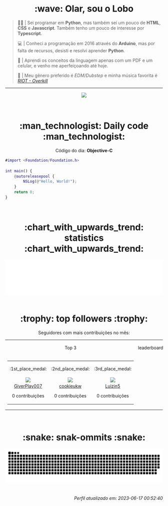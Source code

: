 <div align="center">
  <h1>:wave: Olar, sou o Lobo</h1>
</div>

> :technologist: | Sei programar em **Python**, mas também sei um pouco de **HTML**, **CSS** e **Javascript**. Também tenho um pouco de  interesse por **Typescript**.
> 
> :computer: | Conheci a programação em 2016 através do **Arduino**, mas por falta de recursos, desisti e resolvi aprender **Python**.
> 
> :iphone: | Aprendi os conceitos da linguagem apenas com um PDF e um celular, e venho me aperfeiçoando até hoje.
> 
> :musical_note: | Meu gênero preferido é *EDM/Dubstep* e minha música favorita é [*RIOT - Overkill*](https://open.spotify.com/track/4XdaaDFE881SlIaz31pTAG?si=d4e500f50a2f4afe)

***

<p align="center">
  <a href="https://skillicons.dev">
    <img src="https://skillicons.dev/icons?i=py,md,html,css,js,github,git,vscode,linux,ts,sass,react,vite,vercel,arduino" />
  </a>
</p>

<br>

<div align="center">
  <h1>:man_technologist: Daily code :man_technologist:</h1>
  <p>Código do dia: <b>Objective-C</b></p>
  
  <div align="left">

```m
#import <Foundation/Foundation.h>

int main() {
    @autoreleasepool {
        NSLog(@"Hello, World!");
    }
    return 0;
}
```

  </div>
</div>

<br>

<div align="center">
<h1>:chart_with_upwards_trend: statistics :chart_with_upwards_trend:</h1>
  <a href="https://github.com/Lobooooooo14" target="_blank">
    <img src="https://github.com/Lobooooooo14/Lobooooooo14/blob/renders-output/metrics.plugin.languages.svg" alt="most used languages" width="600px">
  </a>
</div>

<br>

<div align="center">
    <h1>:trophy: top followers :trophy:</h1>
    <p>Seguidores com mais contribuições no mês:</p>
    <table>
        <tr>
            <td align="center">
                <p>Top 3</p>
            </td>
            <td align="center">
                <p>leaderboard</p>
            </td>
        </tr>
        <tr>
            <td width="100px" align="center">
                <table><tr><td width="100px" align="center"><p>:1st_place_medal:</p></td><td width="100px" align="center"><p>:2nd_place_medal:</p></td><td width="100px" align="center"><p>:3rd_place_medal:</p></td></tr><tr><td width="100px" align="center"><img src="https://avatars.githubusercontent.com/u/37253454?v=4" width="100%"/><br><a href="https://github.com/GiverPlay007" target="_blank">GiverPlay007</a><p>0 contribuições</p></td><td width="100px" align="center"><img src="https://avatars.githubusercontent.com/u/65344982?v=4" width="100%"/><br><a href="https://github.com/cookieukw" target="_blank">cookieukw</a><p>0 contribuições</p></td><td width="100px" align="center"><img src="https://avatars.githubusercontent.com/u/83879368?v=4" width="100%"/><br><a href="https://github.com/Luizin5" target="_blank">Luizin5</a><p>0 contribuições</p></td></tr></table>
            </td>
            <td width="fit-content" align="left">
                <ol></ol>
            </td>
        </tr>
    </table>
</div>

<br>

<div align="center">
  <h1>:snake: snak-ommits :snake:</h1>
    <picture>
      <source media="(prefers-color-scheme: dark)" srcset="https://raw.githubusercontent.com/Lobooooooo14/Lobooooooo14/snake-output/github-contribution-grid-snake-dark.svg">
      <source media="(prefers-color-scheme: light)" srcset="https://raw.githubusercontent.com/Lobooooooo14/Lobooooooo14/snake-output/github-contribution-grid-snake.svg">
      <img alt="github contribution grid snake animation" src="https://raw.githubusercontent.com/Lobooooooo14/Lobooooooo14/snake-output/github-contribution-grid-snake.svg">
    </picture>
</div>

<br>

<div align="right">
  <h6>Perfil atualizado em: 2023-06-17 00:52:40<h6>
</div>
